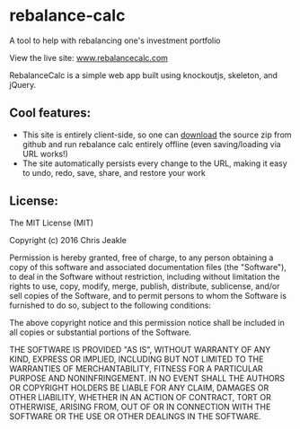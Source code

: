 # rebalance-calc
A tool to help with rebalancing one's investment portfolio

View the live site: www.rebalancecalc.com

RebalanceCalc is a simple web app built using knockoutjs, skeleton, and jQuery.

## Cool features:

* This site is entirely client-side, so one can [download](https://github.com/cjjeakle/rebalance-calc/archive/master.zip) the source zip from github and run rebalance calc entirely offline (even saving/loading via URL works!)
* The site automatically persists every change to the URL, making it easy to undo, redo, save, share, and restore your work

## License:
The MIT License (MIT)

Copyright (c) 2016 Chris Jeakle

Permission is hereby granted, free of charge, to any person obtaining a copy
of this software and associated documentation files (the "Software"), to deal
in the Software without restriction, including without limitation the rights
to use, copy, modify, merge, publish, distribute, sublicense, and/or sell
copies of the Software, and to permit persons to whom the Software is
furnished to do so, subject to the following conditions:

The above copyright notice and this permission notice shall be included in all
copies or substantial portions of the Software.

THE SOFTWARE IS PROVIDED "AS IS", WITHOUT WARRANTY OF ANY KIND, EXPRESS OR
IMPLIED, INCLUDING BUT NOT LIMITED TO THE WARRANTIES OF MERCHANTABILITY,
FITNESS FOR A PARTICULAR PURPOSE AND NONINFRINGEMENT. IN NO EVENT SHALL THE
AUTHORS OR COPYRIGHT HOLDERS BE LIABLE FOR ANY CLAIM, DAMAGES OR OTHER
LIABILITY, WHETHER IN AN ACTION OF CONTRACT, TORT OR OTHERWISE, ARISING FROM,
OUT OF OR IN CONNECTION WITH THE SOFTWARE OR THE USE OR OTHER DEALINGS IN THE
SOFTWARE.
